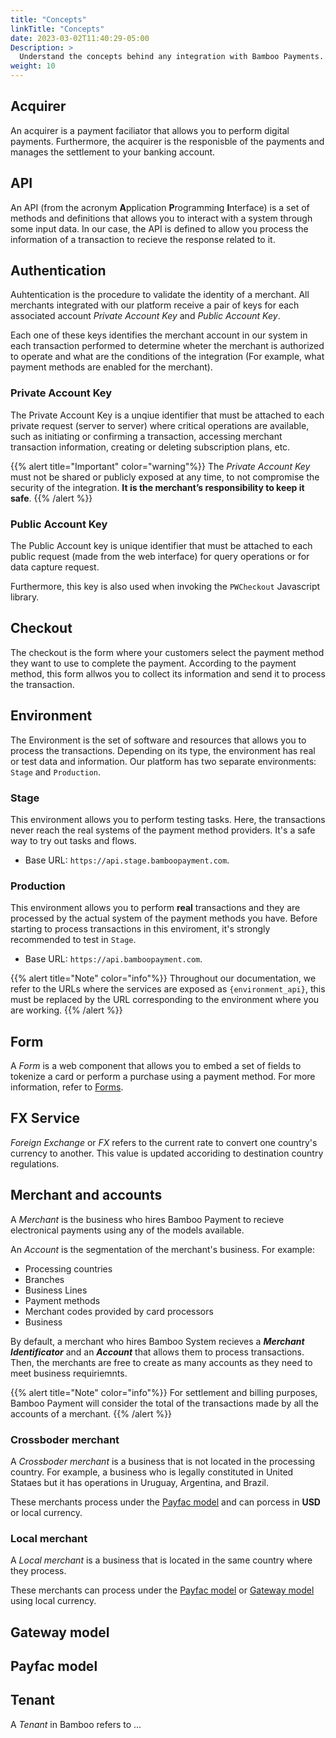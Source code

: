 ```yaml
---
title: "Concepts"
linkTitle: "Concepts"
date: 2023-03-02T11:40:29-05:00
Description: >
  Understand the concepts behind any integration with Bamboo Payments.
weight: 10
---
```


## Acquirer
An acquirer is a payment faciliator that allows you to perform digital payments. Furthermore, the acquirer is the responisble of the payments and manages the settlement to your banking account.

## API
An API (from the acronym **A**pplication **P**rogramming **I**nterface) is a set of methods and definitions that allows you to interact with a system through some input data. In our case, the API is defined to allow you process the information of a transaction to recieve the response related to it.

## Authentication
Auhtentication is the procedure to validate the identity of a merchant. All merchants integrated with our platform receive a pair of keys for each associated account _Private Account Key_ and _Public Account Key_.

Each one of these keys identifies the merchant account in our system in each transaction performed to determine wheter the merchant is authorized to operate and what are the conditions of the integration (For example, what payment methods are enabled for the merchant).

### Private Account Key
The Private Account Key is a unqiue identifier that must be attached to each private request (server to server) where critical operations are available, such as initiating or confirming a transaction, accessing merchant transaction information, creating or deleting subscription plans, etc.

{{% alert title="Important" color="warning"%}}
The _Private Account Key_ must not be shared or publicly exposed at any time, to not compromise the security of the integration. **It is the merchant’s responsibility to keep it safe**.
{{% /alert %}}

### Public Account Key
The Public Account key is unique identifier that must be attached to each public request (made from the web interface) for query operations or for data capture request.

Furthermore, this key is also used when invoking the `PWCheckout` Javascript library.

## Checkout
The checkout is the form where your customers select the payment method they want to use to complete the payment. According to the payment method, this form allwos you to collect its information and send it to process the transaction.

## Environment
The Environment is the set of software and resources that allows you to process the transactions. Depending on its type, the environment has real or test data and information. Our platform has two separate environments: `Stage` and `Production`.

### Stage
This environment allows you to perform testing tasks. Here, the transactions never reach the real systems of the payment method providers. It's a safe way to try out tasks and flows.

* Base URL: `https://api.stage.bamboopayment.com`.

### Production
This environment allows you to perform **real** transactions and they are processed by the actual system of the payment methods you have. Before starting to process transactions in this enviroment, it's strongly recommended to test in `Stage`.

* Base URL: `https://api.bamboopayment.com`.

{{% alert title="Note" color="info"%}}
Throughout our documentation, we refer to the URLs where the services are exposed as `{environment_api}`, this must be replaced by the URL corresponding to the environment where you are working.
{{% /alert %}}

## Form
A _Form_ is a web component that allows you to embed a set of fields to tokenize a card or perform a purchase using a payment method. For more information, refer to [Forms]().

## FX Service
_Foreign Exchange_ or _FX_ refers to the current rate to convert one country's currency to another. This value is updated accoriding to destination country regulations.

## Merchant and accounts
A _Merchant_ is the business who hires Bamboo Payment to recieve electronical payments using any of the models available.

An _Account_ is the segmentation of the merchant's business. For example:

* Processing countries
* Branches
* Business Lines
* Payment methods
* Merchant codes provided by card processors
* Business 

By default, a merchant who hires Bamboo System recieves a _**Merchant Identificator**_ and an _**Account**_ that allows them to process transactions. Then, the merchants are free to create as many accounts as they need to meet business requiriemnts.

{{% alert title="Note" color="info"%}}
For settlement and billing purposes, Bamboo Payment will consider the total of the transactions made by all the accounts of a merchant.
{{% /alert %}}

### Crossboder merchant
A _Crossboder merchant_ is a business that is not located in the processing country. For example, a business who is legally constituted in United Stataes but it has operations in Uruguay, Argentina, and Brazil.

These merchants process under the [Payfac model](#payfac-model) and can porcess in **USD** or local currency.

### Local merchant
A _Local merchant_ is a business that is located in the same country where they process.

These merchants can process under the [Payfac model](#payfac-model) or [Gateway model](#gateway-model) using local currency.

## Gateway model


## Payfac model


## Tenant
A _Tenant_ in Bamboo refers to ...